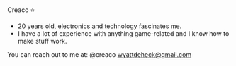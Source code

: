 Creaco ⭐

- 20 years old, electronics and technology fascinates me.
- I have a lot of experience with anything game-related and I know how to make stuff work.

You can reach out to me at:
@creaco
wyattdeheck@gmail.com

<!---
CreacOwo/CreacOwo is a ✨ special ✨ repository because its `README.md` (this file) appears on your GitHub profile.
You can click the Preview link to take a look at your changes.
--->
